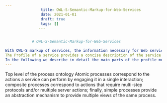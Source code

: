 ```yaml
---
                title: OWL-S-Semantic-Markup-for-Web-Services
                date: 2021-01-01    
                draft: true
                tags: []
               ---


            # OWL-S-Semantic-Markup-for-Web-Services

With OWL-S markup of services, the information necessary for Web service discovery could be specified as computer-interpretable semantic markup at the service Web sites, and a service registry or ontology-enhanced search engine could be used to locate the services automatically.For nontrivial services (those composed of several steps over time), this description may be used by a service-seeking agent in at least four different ways: (1) to perform a more in-depth analysis of whether the service meets its needs; (2) to compose service descriptions from multiple services to perform a specific task; (3) during the course of the service enactment, to coordinate the activities of the different participants; and (4) to monitor the execution of the service.Specifically, it specifies the inputs required by the service and the outputs generated; furthermore, since a service may require external conditions to be satisfied, and it has the effect of changing such conditions, the profile describes the preconditions required by the service and the expected effects that result from the execution of the service.## 4.1 Compiling a Profile: The Relation with Process Model
The Profile of a service provides a concise description of the service to a registry, but once the service has been selected the Profile is useless; rather, the client will use the Process Model to control the interaction with the service.## 4.2 Profile Properties
In the following we describe in detail the main parts of the profile model; we classify them into four sections: the first one ([4.2.1](https://www.w3.org/Submission/OWL-S/#ServiceProfile)) describes the properties that link the Service Profile class with the Service class and Process Model class; the second section ([4.2.2](https://www.w3.org/Submission/OWL-S/#Contacts)) describes the form of contact information and the Description of the profile -- this is information usually intended for human consumption; in the third section ([4.2.3](https://www.w3.org/Submission/OWL-S/#Functional)), we discuss the functional representation in terms of IOPEs; finally, in the last section ([4.2.4](https://www.w3.org/Submission/OWL-S/#Attributes)), we describe the attributes of the Profile.Specifically, OWL-S 1.1 defines a subclass of ServiceModel, Process, which draws upon well-established work in a variety of fields, including work in AI on standardizations of planning languages [[6](https://www.w3.org/Submission/OWL-S/#PDDL)], work in programming languages and distributed systems [[20](https://www.w3.org/Submission/OWL-S/#Picalc),[19](https://www.w3.org/Submission/OWL-S/#Mes92)], emerging standards in process modeling and workflow technology such as the NIST's Process Specification Language (PSL) [[22](https://www.w3.org/Submission/OWL-S/#PSL)] and the Workflow Management Coalition effort (http://www.aiim.org/wfmc), work on modeling verb semantics and event structure [[21](https://www.w3.org/Submission/OWL-S/#Nara99)], previous work on action-inspired Web service markup [[18](https://www.w3.org/Submission/OWL-S/#McIlraith-al-IEEE)], work in AI on modeling complex actions [[13](https://www.w3.org/Submission/OWL-S/#lev97)], and work in agent communication languages [[15](https://www.w3.org/Submission/OWL-S/#Martin:OAA),[5](https://www.w3.org/Submission/OWL-S/#KQML)].[OWL-S%20Semantic%20Markup%20for%20Web%20Services%20bd3854383c384f6bbadb130c2a33d256/Process-Model-1.1.gif](OWL-S%20Semantic%20Markup%20for%20Web%20Services%20bd3854383c384f6bbadb130c2a33d256/Process-Model-1.1.gif)
---
```

Top level of the process ontology
Atomic processes correspond to the actions a service can perform by engaging it in a single interaction; composite processes correspond to actions that require multi-step protocols and/or multiple server actions; finally, simple processes provide an abstraction mechanism to provide multiple views of the same process.